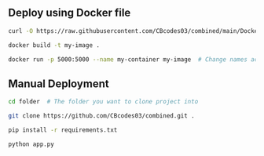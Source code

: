 ## Deploy using Docker file

```bash
curl -O https://raw.githubusercontent.com/CBcodes03/combined/main/Dockerfile
```

```bash
docker build -t my-image .
```

```bash
docker run -p 5000:5000 --name my-container my-image  # Change names accordingly
```

## Manual Deployment

```bash
cd folder  # The folder you want to clone project into
```

```bash
git clone https://github.com/CBcodes03/combined.git .
```

```bash
pip install -r requirements.txt
```

```bash
python app.py
```